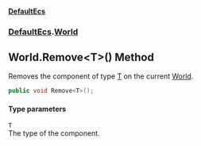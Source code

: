 #### [DefaultEcs](DefaultEcs.md 'DefaultEcs')
### [DefaultEcs](DefaultEcs.md#DefaultEcs 'DefaultEcs').[World](World.md 'DefaultEcs.World')
## World.Remove&lt;T&gt;() Method
Removes the component of type [T](World_Remove_T_().md#DefaultEcs_World_Remove_T_()_T 'DefaultEcs.World.Remove&lt;T&gt;().T') on the current [World](World.md 'DefaultEcs.World').  
```csharp
public void Remove<T>();
```
#### Type parameters
<a name='DefaultEcs_World_Remove_T_()_T'></a>
`T`  
The type of the component.
  
